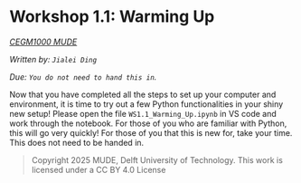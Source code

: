 # Workshop 1.1: Warming Up

*[CEGM1000 MUDE](http://mude.citg.tudelft.nl/)*

*Written by: `Jialei Ding`*

*Due: `You do not need to hand this in`.*

Now that you have completed all the steps to set up your computer and environment, it is time to try out a few Python functionalities in your shiny new setup!
Please open the file `WS1.1_Warming_Up.ipynb` in VS code and work through the notebook. 
For those of you who are familiar with Python, this will go very quickly! For those of you that this is new for, take your time. This does not need to be handed in. 

> Copyright 2025 MUDE, Delft University of Technology. This work is licensed under a CC BY 4.0 License
